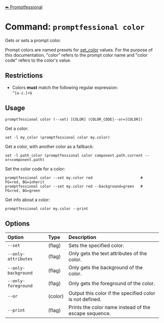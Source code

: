 [⬅ Promptfessional](../README.md#documentation)

# Command: `promptfessional color`

Gets or sets a prompt color.

Prompt colors are named presets for [set_color](https://fishshell.com/docs/current/cmds/set_color.html) values. For the purpose of this documentation, "color" refers to the prompt color name and "color code" refers to the color's value. 


## Restrictions

- Colors **must** match the following regular expression:  
  `^[a-z.]+$`
  

## Usage

`promptfessional color (--set) [COLOR] (COLOR_CODE|--or=[COLOR])`

Get a color:

```fish
set -l my_color (promptfessional color my.color)
```

Get a color, with another color as a fallback:

```fish
set -l path_color (promptfessional color component.path.current --or=component.path)
```

Set the color code for a color:

```fish
promptfessional color --set my.color red                      # FG=red, BG=inherit
promptfessional color --set my.color red --background=green   # FG=red, BG=green
```

Get info about a color:

```fish
promptfessional color my.color --print
```

## Options

|Option|Type|Description|
|:--|:--|:--|
|`--set`|(flag)|Sets the specified color.|
|`--only-attributes`|(flag)|Only gets the text attributes of the color.|
|`--only-background`|(flag)|Only gets the background of the color.|
|`--only-foreground`|(flag)|Only gets the foreground of the color.|
|`--or`|(color)|Output this color if the specified color is not defined.|
|`--print`|(flag)|Prints the color name instead of the escape sequence.|
